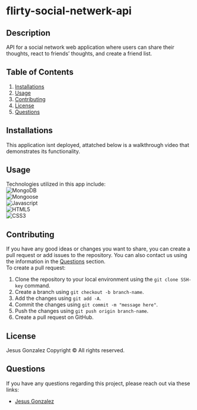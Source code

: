 # flirty-social-netwerk-api

## Description
API for a social network web application where users can share their thoughts, react to friends’ thoughts, and create a friend list.


## Table of Contents
1. [Installations](#installations)
2. [Usage](#usage)
3. [Contributing](#contributing)
4. [License](#license)
5. [Questions](#questions)

## Installations
This application isnt deployed, attatched below is a walkthrough video that demonstrates its functionality.

## Usage
Technologies utilized in this app include: <br>
![MongoDB](https://img.shields.io/badge/-MongoDB-black?style=flat-square&logo=mongodb)<br>
![Mongoose](https://img.shields.io/badge/-Mongoose-black?style=flat-square&logo=mongoose)<br>
![Javascript](https://img.shields.io/badge/-Javascript-black?style=flat-square&logo=javascript)<br>
![HTML5](https://img.shields.io/badge/-html-black?style=flat-square&logo=HTML5)<br>
![CSS3](https://img.shields.io/badge/-css-black?style=flat-square&logo=CSS3)<br>

## Contributing
If you have any good ideas or changes you want to share, you can create a pull request or add issues to the repository. You can also contact us using the information in the [Questions](#questions) section.<br />
To create a pull request:
1. Clone the repository to your local environment using the `git clone SSH-key` command.
2. Create a branch using `git checkout -b branch-name`.
3. Add the changes using `git add -A`.
4. Commit the changes using `git commit -m "message here"`.
5. Push the changes using `git push origin branch-name`.
6. Create a pull request on GitHub.


## License
Jesus Gonzalez
Copyright &copy; All rights reserved. 

## Questions
If you have any questions regarding this project, please reach out via these links:
* [Jesus Gonzalez](https://github.com/jesusgonzalez05)<br>
